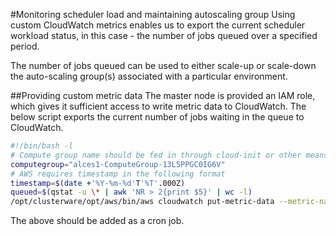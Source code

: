 #Monitoring scheduler load and maintaining autoscaling group
Using custom CloudWatch metrics enables us to export the current scheduler workload status, in this case - the number of jobs queued over a specified period. 

The number of jobs queued can be used to either scale-up or scale-down the auto-scaling group(s) associated with a particular environment. 

##Providing custom metric data
The master node is provided an IAM role, which gives it sufficient access to write metric data to CloudWatch. The below script exports the current number of jobs waiting in the queue to CloudWatch. 

```bash
#!/bin/bash -l
# Compute group name should be fed in through cloud-init or other means
computegroup="alces1-ComputeGroup-13L5PPGC0IG6V"
# AWS requires timestamp in the following format
timestamp=$(date +'%Y-%m-%d'T'%T'.000Z)
queued=$(qstat -u \* | awk 'NR > 2{print $5}' | wc -l)
/opt/clusterware/opt/aws/bin/aws cloudwatch put-metric-data --metric-name Queued --namespace "ALCES-SGE" --dimensions "AutoScalingGroupName=${computegroup}" --value $queued --timestamp $timestamp
```

The above should be added as a cron job. 
